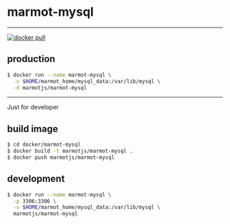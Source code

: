 # marmot-mysql

---

[![docker pull][docker-image]][docker-url]

[docker-image]: https://img.shields.io/docker/pulls/marmotjs/marmot-mysql.svg?style=flat-square
[docker-url]: https://hub.docker.com/r/marmotjs/marmot-mysql/

## production

```bash
$ docker run --name marmot-mysql \
  -v $HOME/marmot_home/mysql_data:/var/lib/mysql \
  -d marmotjs/marmot-mysql
```

---

Just for developer

## build image

```bash
$ cd docker/marmot-mysql
$ docker build -t marmotjs/marmot-mysql .
$ docker push marmotjs/marmot-mysql
```

## development

```bash
$ docker run --name marmot-mysql \
  -p 3306:3306 \
  -v $HOME/marmot_home/mysql_data:/var/lib/mysql \
  marmotjs/marmot-mysql
```
